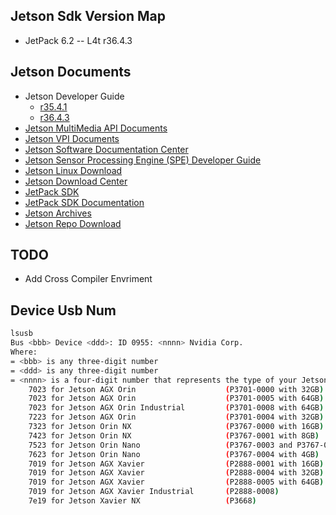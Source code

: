 ## Jetson Sdk Version Map
- JetPack 6.2 -- L4t r36.4.3

## Jetson Documents

- Jetson Developer Guide
    - [r35.4.1](https://docs.nvidia.com/jetson/archives/r35.4.1/DeveloperGuide/index.html)
    - [r36.4.3](https://docs.nvidia.com/jetson/archives/r36.4.3/DeveloperGuide/)
- [Jetson MultiMedia API Documents](https://docs.nvidia.com/jetson/l4t-multimedia/index.html)
- [Jetson VPI Documents](https://docs.nvidia.com/vpi/index.html)
- [Jetson Software Documentation Center](https://docs.nvidia.com/jetson/index.html)
- [Jetson Sensor Processing Engine (SPE) Developer Guide](https://docs.nvidia.com/jetson/archives/r36.4.3/spe/index.html)
- [Jetson Linux Download](https://developer.nvidia.com/embedded/jetson-linux)
- [Jetson Download Center](https://developer.nvidia.com/embedded/downloads)
- [JetPack SDK](https://developer.nvidia.com/embedded/jetpack)
- [JetPack SDK Documentation](https://docs.nvidia.com/jetson/jetpack/index.html)
- [Jetson Archives](https://docs.nvidia.com/jetson/archives/)
- [Jetson Repo Download](https://repo.download.nvidia.com/jetson/)

## TODO

- Add Cross Compiler Envriment

## Device Usb Num

```bash
lsusb
Bus <bbb> Device <ddd>: ID 0955: <nnnn> Nvidia Corp.
Where:
= <bbb> is any three-digit number
= <ddd> is any three-digit number
= <nnnn> is a four-digit number that represents the type of your Jetson module:
    7023 for Jetson AGX Orin                    (P3701-0000 with 32GB)
    7023 for Jetson AGX Orin                    (P3701-0005 with 64GB)
    7023 for Jetson AGX Orin Industrial         (P3701-0008 with 64GB)
    7223 for Jetson AGX Orin                    (P3701-0004 with 32GB)
    7323 for Jetson Orin NX                     (P3767-0000 with 16GB)
    7423 for Jetson Orin NX                     (P3767-0001 with 8GB)
    7523 for Jetson Orin Nano                   (P3767-0003 and P3767-0005 with 8GB)
    7623 for Jetson Orin Nano                   (P3767-0004 with 4GB)
    7019 for Jetson AGX Xavier                  (P2888-0001 with 16GB)
    7019 for Jetson AGX Xavier                  (P2888-0004 with 32GB)
    7019 for Jetson AGX Xavier                  (P2888-0005 with 64GB)
    7019 for Jetson AGX Xavier Industrial       (P2888-0008)
    7e19 for Jetson Xavier NX                   (P3668)
```
